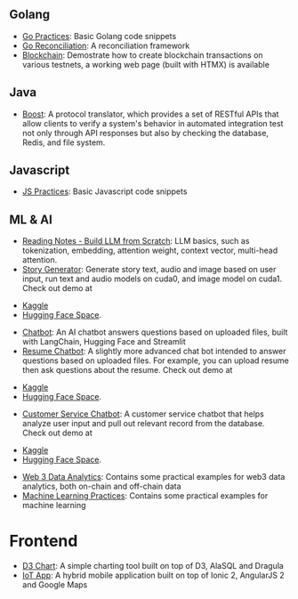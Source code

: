 ## Golang
- [Go Practices](https://github.com/ivxivx/GO-practices): Basic Golang code snippets
- [Go Reconciliation](https://github.com/ivxivx/GO-recon): A reconciliation framework
- [Blockchain](https://github.com/ivxivx/BC-sign-broadcast): Demostrate how to create blockchain transactions on various testnets, a working web page (built with HTMX) is available

## Java
- [Boost](https://github.com/ivxivx/JAVA-boost): A protocol translator, which provides a set of RESTful APIs that allow clients to verify a system's behavior in automated integration test not only through API responses but also by checking the database, Redis, and file system.

## Javascript
- [JS Practices](https://github.com/ivxivx/JS-practices): Basic Javascript code snippets

## ML & AI
- [Reading Notes - Build LLM from Scratch](https://github.com/ivxivx/AI-build-llm-from-scratch): LLM basics, such as tokenization, embedding, attention weight, context vector, multi-head attention.
- [Story Generator](https://github.com/ivxivx/AI-story-generator): Generate story text, audio and image based on user input, run text and audio models on cuda0, and image model on cuda1. Check out demo at
* [Kaggle](https://www.kaggle.com/code/ivxivx/story-generator) 
* [Hugging Face Space](https://huggingface.co/spaces/ivxivx/HF-story-generator).
- [Chatbot](https://github.com/ivxivx/AI-chatbot): An AI chatbot answers questions based on uploaded files, built with LangChain, Hugging Face and Streamlit
- [Resume Chatbot](https://github.com/ivxivx/AI-resume-chatbot-langchain): A slightly more advanced chat bot intended to answer questions based on uploaded files. For example, you can upload resume then ask questions about the resume. Check out demo at
 * [Kaggle](https://www.kaggle.com/code/ivxivx/resume-chatbot)
* [Hugging Face Space](https://huggingface.co/spaces/ivxivx/HF-resume-chatbot).
- [Customer Service Chatbot](https://github.com/ivxivx/AI-customer-service-chatbot): A customer service chatbot that helps analyze user input and pull out relevant record from the database. Check out demo at
 * [Kaggle](https://www.kaggle.com/code/ivxivx/customer-service-chatbot)
* [Hugging Face Space](https://huggingface.co/spaces/ivxivx/HF-customer-service-chatbot).
- [Web 3 Data Analytics](https://github.com/ivxivx/DA-web3): Contains some practical examples for web3 data analytics, both on-chain and off-chain data
- [Machine Learning Practices](https://github.com/ivxivx/ML-practices.git): Contains some practical examples for machine learning

# Frontend
- [D3 Chart](https://github.com/ivxivx/FE-d3-chart): A simple charting tool built on top of D3, AlaSQL and Dragula
- [IoT App](https://github.com/ivxivx/FE-hybrid-ionic): A hybrid mobile application built on top of Ionic 2, AngularJS 2 and Google Maps
